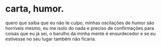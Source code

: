 # carta, humor.

quero que saiba que eu não te culpo, minhas oscilações de humor são horríveis mesmo, eu me isolo do nada e preciso de confirmações para coisas que eu já sei, o barulho da minha mente é ensurdecedor e se eu estivesse no seu lugar também não ficaria.

